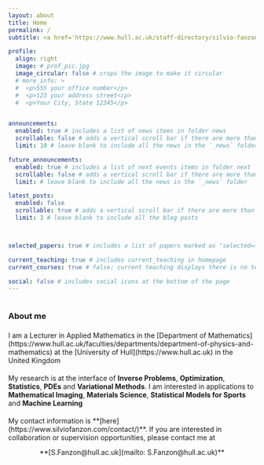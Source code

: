 ```yaml
---
layout: about
title: Home
permalink: /
subtitle: <a href='https://www.hull.ac.uk/staff-directory/silvio-fanzon'>Lecturer in Applied Mathematics</a>  &#64;  <a href='https://www.hull.ac.uk'>Hull</a>

profile:
  align: right
  image: # prof_pic.jpg
  image_circular: false # crops the image to make it circular
  # more_info: >
  #  <p>555 your office number</p>
  #  <p>123 your address street</p>
  #  <p>Your City, State 12345</p>


announcements:
  enabled: true # includes a list of news items in folder news
  scrollable: false # adds a vertical scroll bar if there are more than 3 news items
  limit: 10 # leave blank to include all the news in the `_news` folder

future_announcements:
  enabled: true # includes a list of next events items in folder next
  scrollable: false # adds a vertical scroll bar if there are more than 3 news items
  limit: # leave blank to include all the news in the `_news` folder

latest_posts:
  enabled: false
  scrollable: true # adds a vertical scroll bar if there are more than 3 new posts items
  limit: 3 # leave blank to include all the blog posts



selected_papers: true # includes a list of papers marked as "selected={true}"

current_teaching: true # includes current_teaching in homepage
current_courses: true # false: current teaching displays there is no teaching. True: current teaching displays publications in teaching_lecturer.bib with "current=true"

social: false # includes social icons at the bottom of the page
---
```


<hr style="width: 120%; visibility: hidden;">

<h3 style="margin-bottom: 1.3rem"><b>About me</b></h3>

<div markdown="1">
I am a Lecturer in Applied Mathematics in the [Department of Mathematics](https://www.hull.ac.uk/faculties/departments/department-of-physics-and-mathematics) at the [University of Hull](https://www.hull.ac.uk) in the United Kingdom
</div>

<div markdown="1" style="margin-top: 1.2rem;">
My research is at the interface of <b>Inverse Problems</b>, <b>Optimization</b>, <b>Statistics</b>, <b>PDEs</b> and <b>Variational Methods</b>. I am interested in applications to <b>Mathematical Imaging</b>, <b>Materials Science</b>, <b>Statistical Models for Sports</b> and <b>Machine Learning</b>
</div>

<div markdown="1" style="margin-top: 1.2rem;">
My contact information is **[here](https://www.silviofanzon.com/contact/)**. If you are interested in collaboration or supervision opportunities, please contact me at
</div>

<div markdown="1" style="text-align: center; margin-top: 0.8rem;">
**[S.Fanzon@hull.ac.uk](mailto: S.Fanzon@hull.ac.uk)**
</div>


